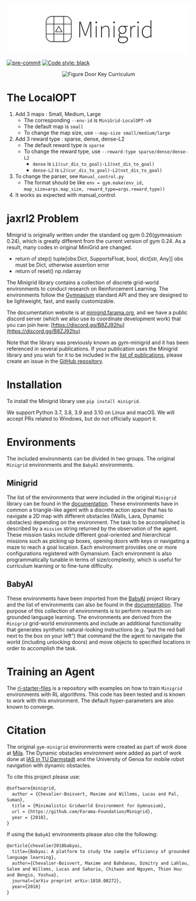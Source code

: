 <p align="center">
    <img src="https://raw.githubusercontent.com/Farama-Foundation/Minigrid/master/minigrid-text.png" width="500px"/>
</p>

[![pre-commit](https://img.shields.io/badge/pre--commit-enabled-brightgreen?logo=pre-commit&logoColor=white)](https://pre-commit.com/)
[![Code style: black](https://img.shields.io/badge/code%20style-black-000000.svg)](https://github.com/psf/black)

<p align="center">
  <img src="figures/door-key-curriculum.gif" width=200 alt="Figure Door Key Curriculum">
</p>

# The LocalOPT
1. Add 3 maps : Small, Medium, Large
   - The corresponding `--env-id` is `MiniGrid-LocalOPT-v0`
   - The default map is `small`
   - To change the map size, use `--map-size small/medium/large`
2. Add 3 reward type : sparse, dense, dense-L2
   - The default reward type is `sparse`
   - To change the reward type, use `--reward-type sparse/dense/dense-L2`
     - `dense` is `L1(cur_dis_to_goal)-L1(nxt_dis_to_goal)`
     - `dense-L2` is `L2(cur_dis_to_goal)-L2(nxt_dis_to_goal)`
3. To change the parser, see `Manual_control.py`
   - The format should be like `env = gym.make(env_id, map_size=args.map_size, reward_type=args.reward_type))`
4. It works as expected with manual_control. 

# jaxrl2 Problem
Minigrid is originally written under the standard og gym 0.26(gymnasium 0.24), which is greatly different from the current version of gym 0.24. As a result, many codes in original MiniGrid are changed.  

- return of step()
    tuple[obs:Dict, SupportsFloat, bool, dict[str, Any]]
    obs must be Dict, otherwise assertion error
- return of reset()
    np.ndarray

The Minigrid library contains a collection of discrete grid-world environments to conduct research on Reinforcement Learning. The environments follow the [Gymnasium]() standard API and they are designed to be lightweight, fast, and easily customizable. 

The documentation website is at [minigrid.farama.org](https://minigrid.farama.org/), and we have a public discord server (which we also use to coordinate development work) that you can join here: [https://discord.gg/B8ZJ92hu](https://discord.gg/B8ZJ92hu)

Note that the library was previously known as gym-minigrid and it has been referenced in several publications. If your publication uses the Minigrid library and you wish for it to be included in the [list of publications](https://minigrid.farama.org/content/publications/), please create an issue in the [GitHub repository](https://github.com/Farama-Foundation/Minigrid/issues/new/choose).


# Installation

To install the Minigrid library use `pip install minigrid`.

We support Python 3.7, 3.8, 3.9 and 3.10 on Linux and macOS. We will accept PRs related to Windows, but do not officially support it.

# Environments
The included environments can be divided in two groups. The original `Minigrid` environments and the `BabyAI` environments. 

## Minigrid
The list of the environments that were included in the original `Minigrid` library can be found in the [documentation](https://minigrid.farama.org/environments/minigrid/). These environments have in common a triangle-like agent with a discrete action space that has to navigate a 2D map with different obstacles (Walls, Lava, Dynamic obstacles) depending on the environment. The task to be accomplished is described by a `mission` string returned by the observation of the agent. These mission tasks include different goal-oriented and hierarchical missions such as picking up boxes, opening doors with keys or navigating a maze to reach a goal location. Each environment provides one or more configurations registered with Gymansium. Each environment is also programmatically tunable in terms of size/complexity, which is useful for curriculum learning or to fine-tune difficulty.

## BabyAI
These environments have been imported from the [BabyAI](https://github.com/mila-iqia/babyai) project library and the list of environments can also be found in the [documentation](https://minigrid.farama.org/environments/babyai/). The purpose of this collection of environments is to perform research on grounded language learning. The environments are derived from the `Minigrid` grid-world environments and include an additional functionality that generates synthetic
natural-looking instructions (e.g. “put the red ball next to the box on your left”) that command the the agent to navigate the world (including unlocking doors) and move objects to specified locations in order to accomplish the task.

# Training an Agent
The [rl-starter-files](https://github.com/lcswillems/torch-rl) is a repository with examples on how to train `Minigrid` environments with RL algorithms. This code has been tested and is known to work with this environment. The default hyper-parameters are also known to converge. 

# Citation

The original `gym-minigrid` environments were created as part of work done at [Mila](https://mila.quebec). The Dynamic obstacles environment were added as part of work done at [IAS in TU Darmstadt](https://www.ias.informatik.tu-darmstadt.de/) and the University of Genoa for mobile robot navigation with dynamic obstacles.

To cite this project please use:

```
@software{minigrid,
  author = {Chevalier-Boisvert, Maxime and Willems, Lucas and Pal, Suman},
  title = {Minimalistic Gridworld Environment for Gymnasium},
  url = {https://github.com/Farama-Foundation/Minigrid},
  year = {2018},
}
```

If using the `BabyAI` environments please also cite the following:

```
@article{chevalier2018babyai,
  title={Babyai: A platform to study the sample efficiency of grounded language learning},
  author={Chevalier-Boisvert, Maxime and Bahdanau, Dzmitry and Lahlou, Salem and Willems, Lucas and Saharia, Chitwan and Nguyen, Thien Huu and Bengio, Yoshua},
  journal={arXiv preprint arXiv:1810.08272},
  year={2018}
}
```



